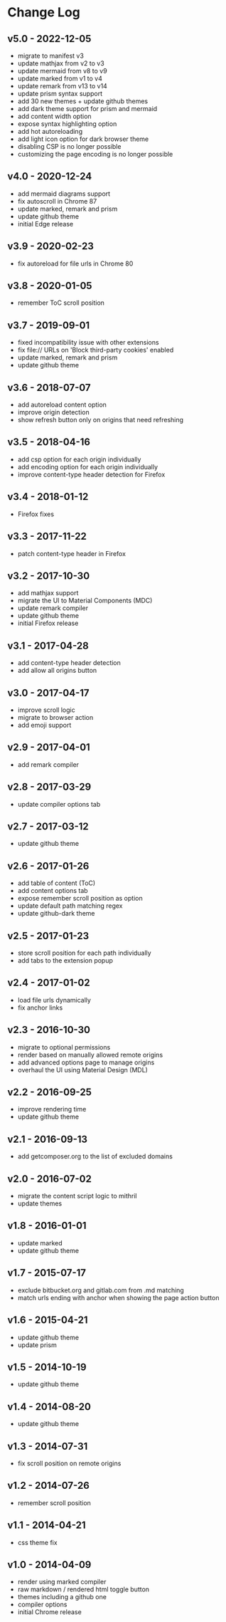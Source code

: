 
# Change Log

## v5.0 - 2022-12-05
- migrate to manifest v3
- update mathjax from v2 to v3
- update mermaid from v8 to v9
- update marked from v1 to v4
- update remark from v13 to v14
- update prism syntax support
- add 30 new themes + update github themes
- add dark theme support for prism and mermaid
- add content width option
- expose syntax highlighting option
- add hot autoreloading
- add light icon option for dark browser theme
- disabling CSP is no longer possible
- customizing the page encoding is no longer possible

## v4.0 - 2020-12-24
- add mermaid diagrams support
- fix autoscroll in Chrome 87
- update marked, remark and prism
- update github theme
- initial Edge release

## v3.9 - 2020-02-23
- fix autoreload for file urls in Chrome 80

## v3.8 - 2020-01-05
- remember ToC scroll position

## v3.7 - 2019-09-01
- fixed incompatibility issue with other extensions
- fix file:// URLs on 'Block third-party cookies' enabled
- update marked, remark and prism
- update github theme

## v3.6 - 2018-07-07
- add autoreload content option
- improve origin detection
- show refresh button only on origins that need refreshing

## v3.5 - 2018-04-16
- add csp option for each origin individually
- add encoding option for each origin individually
- improve content-type header detection for Firefox

## v3.4 - 2018-01-12
- Firefox fixes

## v3.3 - 2017-11-22
- patch content-type header in Firefox

## v3.2 - 2017-10-30
- add mathjax support
- migrate the UI to Material Components (MDC)
- update remark compiler
- update github theme
- initial Firefox release

## v3.1 - 2017-04-28
- add content-type header detection
- add allow all origins button

## v3.0 - 2017-04-17
- improve scroll logic
- migrate to browser action
- add emoji support

## v2.9 - 2017-04-01
- add remark compiler

## v2.8 - 2017-03-29
- update compiler options tab

## v2.7 - 2017-03-12
- update github theme

## v2.6 - 2017-01-26
- add table of content (ToC)
- add content options tab
- expose remember scroll position as option
- update default path matching regex
- update github-dark theme

## v2.5 - 2017-01-23
- store scroll position for each path individually
- add tabs to the extension popup

## v2.4 - 2017-01-02
- load file urls dynamically
- fix anchor links

## v2.3 - 2016-10-30
- migrate to optional permissions
- render based on manually allowed remote origins
- add advanced options page to manage origins
- overhaul the UI using Material Design (MDL)

## v2.2 - 2016-09-25
- improve rendering time
- update github theme

## v2.1 - 2016-09-13
- add getcomposer.org to the list of excluded domains

## v2.0 - 2016-07-02
- migrate the content script logic to mithril
- update themes

## v1.8 - 2016-01-01
- update marked
- update github theme

## v1.7 - 2015-07-17
- exclude bitbucket.org and gitlab.com from .md matching
- match urls ending with anchor when showing the page action button

## v1.6 - 2015-04-21
- update github theme
- update prism

## v1.5 - 2014-10-19
- update github theme

## v1.4 - 2014-08-20
- update github theme

## v1.3 - 2014-07-31
- fix scroll position on remote origins

## v1.2 - 2014-07-26
- remember scroll position

## v1.1 - 2014-04-21
- css theme fix

## v1.0 - 2014-04-09
- render using marked compiler
- raw markdown / rendered html toggle button
- themes including a github one
- compiler options
- initial Chrome release
